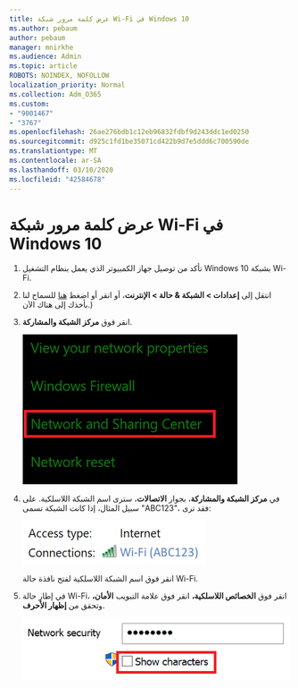 ```yaml
---
title: عرض كلمة مرور شبكة Wi-Fi في Windows 10
ms.author: pebaum
author: pebaum
manager: mnirkhe
ms.audience: Admin
ms.topic: article
ROBOTS: NOINDEX, NOFOLLOW
localization_priority: Normal
ms.collection: Adm_O365
ms.custom:
- "9001467"
- "3767"
ms.openlocfilehash: 26ae276bdb1c12eb96832fdbf9d243ddc1ed0250
ms.sourcegitcommit: d925c1fd1be35071cd422b9d7e5ddd6c700590de
ms.translationtype: MT
ms.contentlocale: ar-SA
ms.lasthandoff: 03/10/2020
ms.locfileid: "42584678"
---
```

# <a name="view-wi-fi-network-password-in-windows-10"></a>عرض كلمة مرور شبكة Wi-Fi في Windows 10

1. تأكد من توصيل جهاز الكمبيوتر الذي يعمل بنظام التشغيل Windows 10 بشبكة Wi-Fi.

2. انتقل إلى **إعدادات > الشبكة & حالة > الإنترنت**، أو انقر أو اضغط [هنا](ms-settings:network?activationSource=GetHelp) للسماح لنا بأخذك إلى هناك الآن.)

3. انقر فوق **مركز الشبكة والمشاركة**.

    ![مركز الشبكة والمشاركة.](media/network-sharing-center.png)

4. في **مركز الشبكة والمشاركة**، بجوار **الاتصالات**، سترى اسم الشبكة اللاسلكية. على سبيل المثال، إذا كانت الشبكة تسمى "ABC123"، فقد ترى:

    ![اتصالات الشبكة.](media/network-connections.png)

    انقر فوق اسم الشبكة اللاسلكية لفتح نافذة حالة Wi-Fi. 

5. في إطار حالة Wi-Fi، انقر فوق **الخصائص اللاسلكية،** انقر فوق علامة التبويب **الأمان،** وتحقق من **إظهار الأحرف**.

    ![إظهار أحرف كلمة مرور Wi-Fi.](media/show-password-characters.png)

